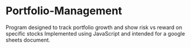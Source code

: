 # Portfolio-Management
Program designed to track portfolio growth and show risk vs reward on specific stocks
Implemented using JavaScript and intended for a google sheets document.
